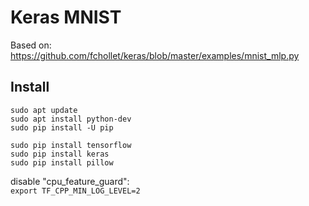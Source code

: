 # Keras MNIST

Based on:   https://github.com/fchollet/keras/blob/master/examples/mnist_mlp.py

## Install
    sudo apt update 
    sudo apt install python-dev 
    sudo pip install -U pip  
    
    sudo pip install tensorflow 
    sudo pip install keras
    sudo pip install pillow 
    
disable "cpu_feature_guard":  
`export TF_CPP_MIN_LOG_LEVEL=2`